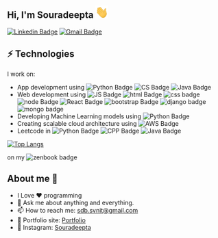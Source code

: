 <h2> Hi, I'm Souradeepta <img src="https://raw.githubusercontent.com/ABSphreak/ABSphreak/master/gifs/Hi.gif" width="30px"> </h2>

[![Linkedin Badge](https://img.shields.io/badge/-souradeepta-blue?style=flat-square&logo=Linkedin&logoColor=white&link=https://www.linkedin.com/in/minalvaity/)](https://www.linkedin.com/in/souradeepta/) 
[![Gmail Badge](https://img.shields.io/badge/-sdb.svnit@gmail.com-c14438?style=flat-square&logo=Gmail&logoColor=white&link=mailto:minal.vaity95@gmail.com)](mailto:sdb.svnit@gmail.com)


## ⚡ Technologies
I work on:
- App development using ![Python Badge](https://img.shields.io/badge/python-%233776AB.svg?&style=for-the-badge&logo=python&logoColor=white)
![CS Badge](https://img.shields.io/badge/c%20sharp-%23239120.svg?&style=for-the-badge&logo=c%20sharp&logoColor=white)
![Java Badge](https://img.shields.io/badge/java-%23ED8B00.svg?&style=for-the-badge&logo=java&logoColor=white)
- Web development using ![JS Badge](https://img.shields.io/badge/javascript-%23F7DF1E.svg?&style=for-the-badge&logo=javascript&logoColor=black)
![html Badge](https://img.shields.io/badge/html5%20-%23E34F26.svg?&style=for-the-badge&logo=html5&logoColor=white)
![css badge](https://img.shields.io/badge/css3%20-%231572B6.svg?&style=for-the-badge&logo=css3&logoColor=white)
![node Badge](https://img.shields.io/badge/node.js%20-%2343853D.svg?&style=for-the-badge&logo=node.js&logoColor=white)
![React Badge](https://img.shields.io/badge/react%20-%2320232a.svg?&style=for-the-badge&logo=react&logoColor=%2361DAFB)
![bootstrap Badge](https://img.shields.io/badge/bootstrap%20-%23563D7C.svg?&style=for-the-badge&logo=bootstrap&logoColor=white)
![django badge](https://img.shields.io/badge/django%20-%23092E20.svg?&style=for-the-badge&logo=django&logoColor=white)
![mongo badge](https://img.shields.io/badge/MongoDB-%234ea94b.svg?&style=for-the-badge&logo=mongodb&logoColor=white)
- Developing Machine Learning models using ![Python Badge](https://img.shields.io/badge/python-%233776AB.svg?&style=for-the-badge&logo=python&logoColor=white)
- Creating scalable cloud architecture using ![AWS Badge](https://img.shields.io/badge/Amazon%20AWS-%23232F3E?logo=amazon-aws&logoColor=white&style=for-the-badge)
- Leetcode in ![Python Badge](https://img.shields.io/badge/python-%233776AB.svg?&style=for-the-badge&logo=python&logoColor=white)
![CPP Badge](https://img.shields.io/badge/c++%20-%2300599C.svg?&style=for-the-badge&logo=c%2B%2B&logoColor=white)
![Java Badge](https://img.shields.io/badge/java-%23ED8B00.svg?&style=for-the-badge&logo=java&logoColor=white)

[![Top Langs](https://github-readme-stats.vercel.app/api/top-langs/?username=souradeepta&layout=compact)](https://github.com/anuraghazra/github-readme-stats)

on my ![zenbook badge](https://img.shields.io/badge/windows-asus%20zenbook%203-%230078D6.svg?&style=for-the-badge&logo=windows&logoColor=white)

## About me 🤔
- I Love ❤️ programming
- 💬 Ask me about anything and everything.
- 📫 How to reach me: sdb.svnit@gmail.com
- 🎯 Portfolio site: [Portfolio](https://souradeepta.github.io)
- 🔔 Instagram: [Souradeepta](https://www.instagram.com/daft_wanderer)

